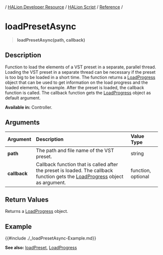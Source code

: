 / [HALion Developer Resource](../../HALion-Developer-Resource.md) / [HALion Script](./HALion-Script.md) / [Reference](./Reference.md) /

# loadPresetAsync

>**loadPresetAsync(path, callback)**

## Description

Function to load the elements of a VST preset in a separate, parallel thread. Loading the VST preset in a separate thread can be necessary if the preset is too big to be loaded in a short time. The function returns a [LoadProgress](./LoadProgress.md) object that can be used to get information on the load progress and the loaded elements, for example. After the preset is loaded, the callback function is called. The callback function gets the [LoadProgress](./LoadProgress.md) object as default argument.

**Available in:** Controller.

## Arguments

|Argument|Description|Value Type|
|:-|:-|:-|
|**path**|The path and file name of the VST preset.|string|
|**callback**|Callback function that is called after the preset is loaded. The callback function gets the [LoadProgress](./LoadProgress.md) object as argument.|function, optional|

## Return Values

Returns a [LoadProgress](./LoadProgress.md) object.

## Example

{{#include ./_loadPresetAsync-Example.md}}

**See also:** [loadPreset](./loadPreset.md), [LoadProgress](./LoadProgress.md)